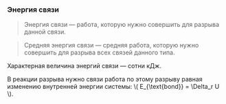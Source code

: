 ### Энергия связи

> Энергия связи — работа, которую нужно совершить для разрыва данной связи.

> Средняя энергия связи — средняя работа, которую нужно совершить для разрыва всех связей данного типа.

Характерная величина энергий связи — сотни кДж.

В реакции разрыва нужно связи работа по этому разрыву равная изменению внутренней энергии системы: \\( E_{\text{bond}} = \Delta_r U \\).
